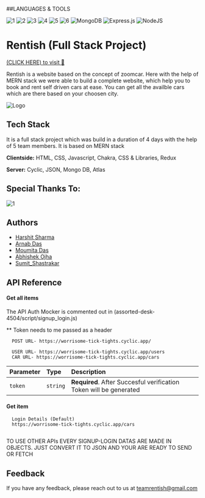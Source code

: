 ##LANGUAGES & TOOLS

![1](https://img.shields.io/badge/JavaScript-323330?style=for-the-badge&logo=javascript&logoColor=F7DF1E)
![2](https://img.shields.io/badge/CSS3-1572B6?style=for-the-badge&logo=css3&logoColor=white)
![3](https://img.shields.io/badge/HTML5-E34F26?style=for-the-badge&logo=html5&logoColor=white)
![4](https://img.shields.io/badge/chakra-%234ED1C5.svg?style=for-the-badge&logo=chakraui&logoColor=white)
![5](https://img.shields.io/badge/bootstrap-%23563D7C.svg?style=for-the-badge&logo=bootstrap&logoColor=white)
![6](https://img.shields.io/badge/redux-%23593d88.svg?style=for-the-badge&logo=redux&logoColor=white)
![MongoDB](https://img.shields.io/badge/MongoDB-%234ea94b.svg?style=for-the-badge&logo=mongodb&logoColor=white)
![Express.js](https://img.shields.io/badge/express.js-%23404d59.svg?style=for-the-badge&logo=express&logoColor=%2361DAFB)
![NodeJS](https://img.shields.io/badge/node.js-6DA55F?style=for-the-badge&logo=node.js&logoColor=white)



# Rentish (Full Stack Project)
[(CLICK HERE) to visit 🔗](https://playful-kashata-5541e9.netlify.app/)

Rentish is a website based on the concept of zoomcar. Here with the help of MERN stack we were able to build a complete website, which help you to book and rent self driven cars at ease. You can get all the availble cars which are there based on your choosen city.




![Logo](https://raw.githubusercontent.com/Moumita7/uppity-brass-4877/main/frontend/assets/logos/rentish_logo_light.png)


## Tech Stack

It is a full stack project which was build in a duration of 4 days with the help of 5 team members. It is based on MERN stack

**Clientside:** HTML, CSS, Javascript, Chakra, CSS & Libraries, Redux

**Server:** Cyclic, JSON, Mongo DB, Atlas



## Special Thanks To:

![1](https://lwfiles.mycourse.app/masai-school-public/283427801ef0376bad3f197fad544f38.png)

## Authors

- [Harshit Sharma](https://github.com/sharma24harshit)
- [Arnab Das](https://github.com/arnabdasrishi)
- [Moumita Das](https://github.com/Moumita7)
- [Abhishek Ojha](https://github.com/AbhishekOjha5972)
- [Sumit_Shastrakar](https://github.com/sumitss085)


## API Reference

#### Get all items

The API Auth Mocker is commented out in (assorted-desk-4504/script/signup_login.js)


** Token needs to me passed as a header

```http
  POST URL- https://worrisome-tick-tights.cyclic.app/
```
```Routes
  USER URL- https://worrisome-tick-tights.cyclic.app/users
  CAR URL- https://worrisome-tick-tights.cyclic.app/cars
```

| Parameter | Type     | Description                |
| :-------- | :------- | :------------------------- |
| `token` | `string` | **Required**. After Succesful verification Token will be generated |

#### Get item

```http
  Login Details (Default)
  https://worrisome-tick-tights.cyclic.app/cars
  
```

TO USE OTHER APIs EVERY SIGNUP-LOGIN DATAS ARE MADE IN OBJECTS. JUST CONVERT IT TO JSON AND YOUR ARE READY TO SEND OR FETCH


## Feedback

If you have any feedback, please reach out to us at teamrentish@gmail.com

